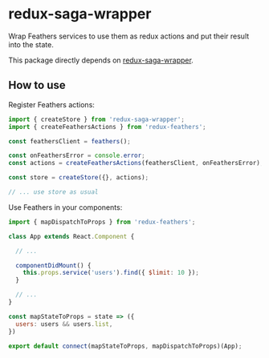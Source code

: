 # redux-saga-wrapper

Wrap Feathers services to use them as redux actions and put their result into the state.

This package directly depends on [redux-saga-wrapper](https://www.npmjs.com/package/redux-saga-wrapper).

## How to use

Register Feathers actions:

```javascript
import { createStore } from 'redux-saga-wrapper';
import { createFeathersActions } from 'redux-feathers';

const feathersClient = feathers();

const onFeathersError = console.error;
const actions = createFeathersActions(feathersClient, onFeathersError);

const store = createStore({}, actions);

// ... use store as usual
```

Use Feathers in your components:

```javascript
import { mapDispatchToProps } from 'redux-feathers';

class App extends React.Component {

  // ...

  componentDidMount() {
    this.props.service('users').find({ $limit: 10 });
  }

  // ...
}

const mapStateToProps = state => ({
  users: users && users.list,
})

export default connect(mapStateToProps, mapDispatchToProps)(App);
```